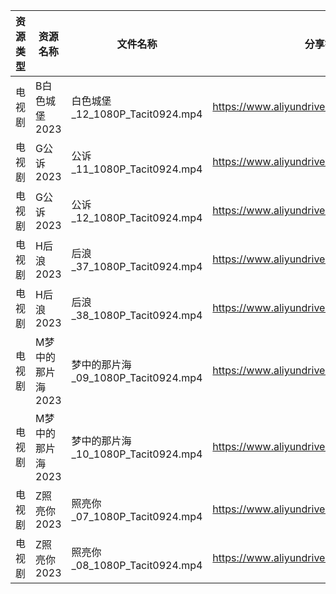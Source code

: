 | 资源类型 | 资源名称        | 文件名称                          | 分享链接                                      | 更新时间       |
| ---- | ----------- | ----------------------------- | ----------------------------------------- | ---------- |
| 电视剧  | B白色城堡2023   | 白色城堡_12_1080P_Tacit0924.mp4   | https://www.aliyundrive.com/s/RaWxk24QWV6 | 2023-06-05 |
| 电视剧  | G公诉2023     | 公诉_11_1080P_Tacit0924.mp4     | https://www.aliyundrive.com/s/SKq7GkiMEWX | 2023-06-05 |
| 电视剧  | G公诉2023     | 公诉_12_1080P_Tacit0924.mp4     | https://www.aliyundrive.com/s/SKq7GkiMEWX | 2023-06-05 |
| 电视剧  | H后浪2023     | 后浪_37_1080P_Tacit0924.mp4     | https://www.aliyundrive.com/s/Ez3GKYEjsy9 | 2023-06-05 |
| 电视剧  | H后浪2023     | 后浪_38_1080P_Tacit0924.mp4     | https://www.aliyundrive.com/s/Ez3GKYEjsy9 | 2023-06-05 |
| 电视剧  | M梦中的那片海2023 | 梦中的那片海_09_1080P_Tacit0924.mp4 | https://www.aliyundrive.com/s/FuXhJiJpMjf | 2023-06-05 |
| 电视剧  | M梦中的那片海2023 | 梦中的那片海_10_1080P_Tacit0924.mp4 | https://www.aliyundrive.com/s/FuXhJiJpMjf | 2023-06-05 |
| 电视剧  | Z照亮你2023    | 照亮你_07_1080P_Tacit0924.mp4    | https://www.aliyundrive.com/s/cHP5sgkqC7Q | 2023-06-05 |
| 电视剧  | Z照亮你2023    | 照亮你_08_1080P_Tacit0924.mp4    | https://www.aliyundrive.com/s/cHP5sgkqC7Q | 2023-06-05 |
